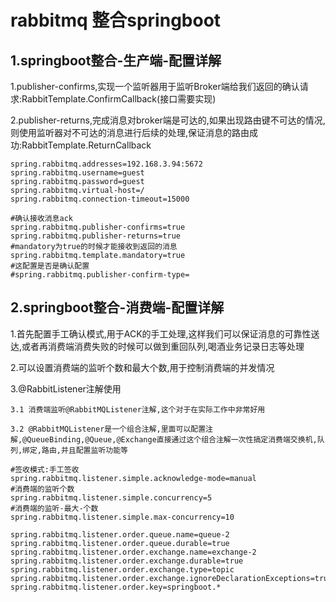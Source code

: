 # rabbitmq 整合springboot

## 1.springboot整合-生产端-配置详解

1.publisher-confirms,实现一个监听器用于监听Broker端给我们返回的确认请求:RabbitTemplate.ConfirmCallback(接口需要实现)

2.publisher-returns,完成消息对broker端是可达的,如果出现路由键不可达的情况,则使用监听器对不可达的消息进行后续的处理,保证消息的路由成功:RabbitTemplate.ReturnCallback
```
spring.rabbitmq.addresses=192.168.3.94:5672
spring.rabbitmq.username=guest
spring.rabbitmq.password=guest
spring.rabbitmq.virtual-host=/
spring.rabbitmq.connection-timeout=15000

#确认接收消息ack
spring.rabbitmq.publisher-confirms=true
spring.rabbitmq.publisher-returns=true
#mandatory为true的时候才能接收到返回的消息
spring.rabbitmq.template.mandatory=true
#这配置是否是确认配置
#spring.rabbitmq.publisher-confirm-type=

```
## 2.springboot整合-消费端-配置详解

1.首先配置手工确认模式,用于ACK的手工处理,这样我们可以保证消息的可靠性送达,或者再消费端消费失败的时候可以做到重回队列,喝酒业务记录日志等处理

2.可以设置消费端的监听个数和最大个数,用于控制消费端的并发情况

3.@RabbitListener注解使用
   
    3.1 消费端监听@RabbitMQListener注解,这个对于在实际工作中非常好用
    
    3.2 @RabbitMQListener是一个组合注解,里面可以配置注解,@QueueBinding,@Queue,@Exchange直接通过这个组合注解一次性搞定消费端交换机,队列,绑定,路由,并且配置监听功能等
  
 ```
 #签收模式:手工签收
spring.rabbitmq.listener.simple.acknowledge-mode=manual
#消费端的监听个数
spring.rabbitmq.listener.simple.concurrency=5
#消费端的监听-最大-个数
spring.rabbitmq.listener.simple.max-concurrency=10

spring.rabbitmq.listener.order.queue.name=queue-2
spring.rabbitmq.listener.order.queue.durable=true
spring.rabbitmq.listener.order.exchange.name=exchange-2
spring.rabbitmq.listener.order.exchange.durable=true
spring.rabbitmq.listener.order.exchange.type=topic
spring.rabbitmq.listener.order.exchange.ignoreDeclarationExceptions=true
spring.rabbitmq.listener.order.key=springboot.*
 ```
